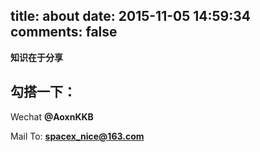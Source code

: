 title: about
date: 2015-11-05 14:59:34
comments: false
---

**知识在于分享**

## 勾搭一下：

Wechat **@AoxnKKB**

Mail To: **spacex_nice@163.com**
